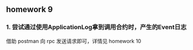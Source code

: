 ## homework 9

### 1. 尝试通过使用ApplicationLog拿到调用合约时，产生的Event日志

借助 postman 向 rpc 发送请求即可，详情见 homework 10